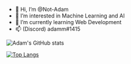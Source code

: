- 👋 Hi, I’m @Not-Adam
- 👀 I’m interested in Machine Learning and AI
- 🌱 I’m currently learning Web Development
- 📫 (Discord) adamm#1415

<!---
Milit321/Milit321 is a ✨ special ✨ repository because its `README.md` (this file) appears on your GitHub profile.
You can click the Preview link to take a look at your changes.
--->

![Adam's GitHub stats](https://github-readme-stats.vercel.app/api?username=Not-Adam&show_icons=true&theme=radical)

[![Top Langs](https://github-readme-stats.vercel.app/api/top-langs/?username=Not-Adam&layout=compact)](https://github.com/anuraghazra/github-readme-stats)
